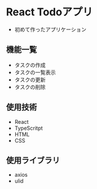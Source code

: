 # React Todoアプリ 
- 初めて作ったアプリケーション

## 機能一覧
- タスクの作成
- タスクの一覧表示
- タスクの更新
- タスクの削除

## 使用技術
- React
- TypeScritpt
- HTML
- CSS

## 使用ライブラリ
- axios
- ulid
